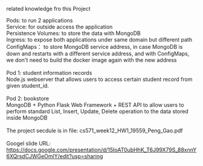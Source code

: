 related knowledge fro this Project

Pods:	        to run 2 applications <br>
Service:	    for outside access the application <br>
Persistence Volumes:	    to store the data with MongoDB <br>
Ingress:	     to expose both applications under same domain but different path <br>
ConfigMaps：	    to store MongoDB service address, in case MongoDB is down and restarts with a different service address, and with ConfigMaps, we don't need to build the docker image again with the new address
<br><br>
Pod 1: student information records<br>
Node.js webserver that allows users to access certain student record from given student_id.
<br><br>
Pod 2: bookstore<br>
MongoDB + Python Flask Web Framework + REST API to allow users to perform standard List, Insert, Update, Delete operation to the data stored inside MongoDB
<br><br>
The project secdule is in file:       cs571_week12_HW1_19559_Peng_Gao.pdf
<br><br>
Googel slide URL:   https://docs.google.com/presentation/d/15IoAT0ubHhK_T6J99X79S_88xnnY6XQrsdCJWGeOmlY/edit?usp=sharing
